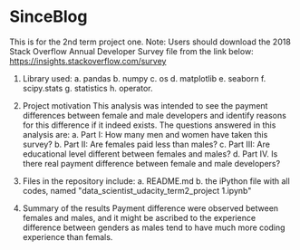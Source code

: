 # SinceBlog
This is for the 2nd term project one.
Note: Users should download the 2018 Stack Overflow Annual Developer Survey file from the link below:
https://insights.stackoverflow.com/survey


1. Library used:
a. pandas
b. numpy
c. os
d. matplotlib
e. seaborn
f. scipy.stats
g. statistics
h. operator.

2. Project motivation
This analysis was intended to see the payment differences between female and 
male developers and identify reasons for this difference if it indeed exists.
The questions answered in this analysis are:
a. Part I: How many men and women have taken this survey?
b. Part II: Are females paid less than males?
c. Part III: Are educational level different between females and males?
d. Part IV. Is there real payment difference between female and male developers? 

3. Files in the repository include:
a. README.md 
b. the iPython file with all codes, named "data_scientist_udacity_term2_project 1.ipynb"

4. Summary of the results
Payment difference were observed between females and males, and it might be ascribed to 
the experience difference between genders as males tend to have much more coding 
experience than femals.